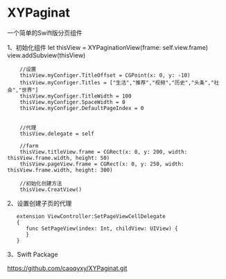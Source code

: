 # XYPaginat

一个简单的Swift版分页组件

1、初始化组件
let thisView = XYPaginationView(frame: self.view.frame)
        view.addSubview(thisView)
        
        //设置
        thisView.myConfiger.TitleOffset = CGPoint(x: 0, y: -10)
        thisView.myConfiger.Titles = ["生活","推荐","视频","历史","头条","社会","世界"]
        thisView.myConfiger.TitleWidth = 100
        thisView.myConfiger.SpaceWidth = 0
        thisView.myConfiger.DefaultPageIndex = 0
    
        
        //代理
        thisView.delegate = self
        
        //farm
        thisView.titleView.frame = CGRect(x: 0, y: 200, width: thisView.frame.width, height: 50)
        thisView.pageView.frame = CGRect(x: 0, y: 250, width: thisView.frame.width, height: 300)
        
        //初始化创建方法
        thisView.CreatView()
        
2、设置创建子页的代理

       extension ViewController:SetPageViewCellDelegate
       {
          func SetPageView(index: Int, childView: UIView) {
          }
       }

3、Swift Package

https://github.com/caoqyxy/XYPaginat.git
